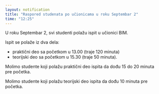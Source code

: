 ```yaml
---
layout: notification
title: "Raspored studenata po učionicama u roku Septembar 2"
time: "12:25"
---
```


U roku Septembar 2, svi studenti polažu ispit u učionici BIM.

Ispit se polaže iz dva dela:
- praktični deo sa početkom u 13.00 (traje 120 minuta)
- teorijski deo sa početkom u 15.30 (traje 50 minuta).

Molimo studente koji polažu praktični deo ispita da dođu 15 do 20 minuta pre početka.

Molimo studente koji polažu teorijski deo ispita da dođu 10 minuta pre početka.

